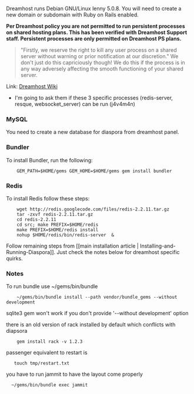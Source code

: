 Dreamhost runs Debian GNU/Linux lenny 5.0.8. You will need to create a new domain or subdomain with Ruby on Rails enabled.

**Per Dreamhost policy you are not permitted to run persistent processes on shared hosting plans.  This has been verified with Dreamhost Support staff.  Persistent processes are only permitted on Dreamhost PS plans.**

> "Firstly, we reserve the right to kill any user process on a shared server without warning or prior notification at our discretion."
> We don't just do this capriciously though! We do this if the process is in any way adversely affecting the smooth functioning of your shared server. 

Link: [Dreamhost Wiki](http://wiki.dreamhost.com/Cron_Jobs_%26_Persistent_Processes#What_is_your_persistent_.28background.29_process_policy.3F)

- I'm going to ask them if these 3 specific processes (redis-server, resque, websocket_server) can be run (j4v4m4n)

### MySQL

You need to create a new database for diaspora from dreamhost panel.

### Bundler

To install Bundler, run the following:

        GEM_PATH=$HOME/gems GEM_HOME=$HOME/gems gem install bundler 

### Redis 

To install Redis follow these steps:

        wget http://redis.googlecode.com/files/redis-2.2.11.tar.gz
        tar -zxvf redis-2.2.11.tar.gz
        cd redis-2.2.11
        cd src; make PREFIX=$HOME/redis
        make PREFIX=$HOME/redis install
        nohup $HOME/redis/bin/redis-server  &

Follow remaining steps from [[main installation article | Installing-and-Running-Diaspora]]. Just check the notes below for dreamhost specific quirks.

### Notes

To run bundle use ~/gems/bin/bundle
    
        ~/gems/bin/bundle install --path vendor/bundle_gems --without development 

sqlite3 gem won't work if you don't provide '--without development' option

there is an old version of rack installed by default which conflicts with diapsora

        gem install rack -v 1.2.3

passenger equivalent to restart is

       touch tmp/restart.txt

you have to run jammit to have the layout come properly

      ~/gems/bin/bundle exec jammit